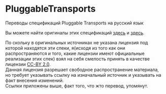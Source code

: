 # PluggableTransports
Переводы спецификаций Pluggable Transports на русский язык  
  
Вы можете найти оригиналы этих спецификаций [здесь](https://gitweb.torproject.org/torspec.git/tree/pt-spec.txt) и [здесь](https://github.com/Pluggable-Transports/Pluggable-Transports-spec).  
  
По скольку в оригинальных источниках не указана лицензия под которой находятся эти спеки, я(исходя из того как они распространяются и того, какие лицензии имеют официальные реализации этих спек) взял на себя смелость принять в качестве лицензии [CC-BY 2.0](https://creativecommons.org/licenses/by/2.0/).  
Данная лицензия разрешает свободное распространение материала, но требует указывать ссылку на изначальный источник и указывать на факт внесения изменений.  
Ссылки приложены выше, факт того, что жто перевод, упомянут.
